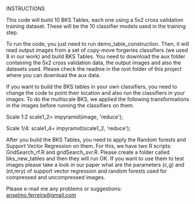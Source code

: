 
INSTRUCTIONS

This code will build 10 BKS Tables, each one using a 5x2 cross validation training dataset. These will be the 10 classifier models used in the training step.

To run the code, you just need to run demo_table_construction. Then, it will read output images 
from a set of copy-move forgeries classifiers (we used 8 in our work) and build BKS Tables. You need to download the aux folder containing the 5x2 cross validation data, the output images and also the datasets used. Please check the readme in the root folder of this project where you can download the aux data.

If you want to build the BKS tables in your own classifiers, you need to change the code to point their location and also run the classifiers in your images. To do the multiscale BKS, we applied the following transformations in the images before running the classifiers on them.

Scale 1:2 	scale1_2= impyramid(image, 'reduce');

Scale 1/4: 	scale1_4= impyramid(scale1_2, 'reduce');

After you build the BKS Tables, you need to apply the Random forests and Support Vector Regression on them. For this, we have two R scripts: GridSearch_rf.R and gridSearch_svr.R. Please create a folder called bks_new_tables and then they will run OK. If you want to use them to test images please take a look in our paper what are the parameters (c,g) and (nt,mry) of support vector regression and random forests used for compressed and uncompressed images.

Please e-mail me any problems or suggestions: anselmo.ferreira@gmail.com


